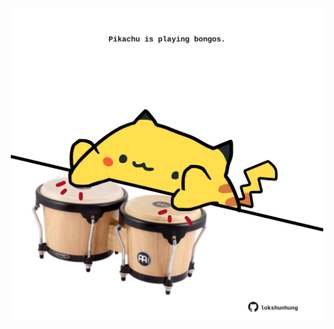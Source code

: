 <!-- built at 04/10/2023, 20:00:50 UTC -->
<p align="center">
  <img width="500" height="500" src="./ReadmeImage.svg">
</p>
